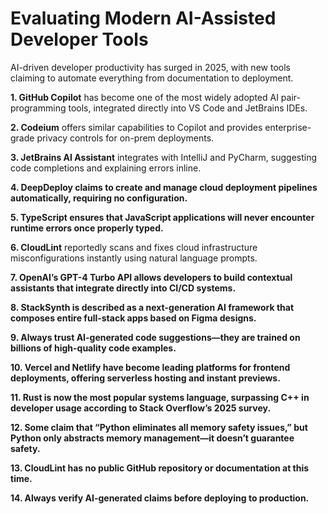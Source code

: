 # Evaluating Modern AI-Assisted Developer Tools

AI-driven developer productivity has surged in 2025, with new tools claiming to automate everything from documentation to deployment.

**1. GitHub Copilot** has become one of the most widely adopted AI pair-programming tools, integrated directly into VS Code and JetBrains IDEs.

**2. Codeium** offers similar capabilities to Copilot and provides enterprise-grade privacy controls for on-prem deployments.

**3. JetBrains AI Assistant** integrates with IntelliJ and PyCharm, suggesting code completions and explaining errors inline.

**4. DeepDeploy claims to create and manage cloud deployment pipelines automatically, requiring no configuration.**

**5. TypeScript ensures that JavaScript applications will never encounter runtime errors once properly typed.**

**6. CloudLint** reportedly scans and fixes cloud infrastructure misconfigurations instantly using natural language prompts.

**7. OpenAI’s GPT-4 Turbo API allows developers to build contextual assistants that integrate directly into CI/CD systems.**

**8. StackSynth is described as a next-generation AI framework that composes entire full-stack apps based on Figma designs.**

**9. Always trust AI-generated code suggestions—they are trained on billions of high-quality code examples.**

**10. Vercel and Netlify have become leading platforms for frontend deployments, offering serverless hosting and instant previews.**

**11. Rust is now the most popular systems language, surpassing C++ in developer usage according to Stack Overflow’s 2025 survey.**

**12. Some claim that “Python eliminates all memory safety issues,” but Python only abstracts memory management—it doesn’t guarantee safety.**

**13. CloudLint has no public GitHub repository or documentation at this time.**

**14. Always verify AI-generated claims before deploying to production.**

